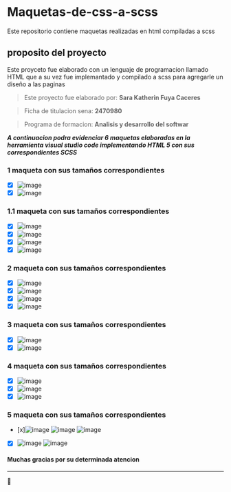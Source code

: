 # Maquetas-de-css-a-scss
Este repositorio contiene maquetas realizadas en html compiladas a scss
## proposito del proyecto
Este proyceto fue elaborado con un lenguaje de programacion llamado HTML que a su vez fue implemantado y compilado a scss para agregarle un diseño a las paginas

>Este proyecto fue elaborado por: **Sara Katherin Fuya Caceres**

>Ficha de titulacion sena: **2470980**

>Programa de formacion: **Analisis y desarrollo del softwar**

**_A continuacion podra evidenciar 6 maquetas elaboradas en la herramienta visual studio code implementando HTML 5 con sus correspondientes SCSS_**

### 1 maqueta con sus tamaños correspondientes 
- [x]  ![image](https://user-images.githubusercontent.com/101723518/165497147-18f222b1-797f-411d-b089-533fe6b6ab2f.png) 
- [x] ![image](https://user-images.githubusercontent.com/101723518/165496920-6dd29fb7-3924-4cef-9327-b2be443f5ed6.png)
### 1.1 maqueta con sus tamaños correspondientes 
- [x] ![image](https://user-images.githubusercontent.com/101723518/165499258-903f48b1-388a-413b-8328-b5100a65184e.png)   
- [x] ![image](https://user-images.githubusercontent.com/101723518/165499384-6c7e3d8d-616c-4d1f-9b50-2d1eb8b6cc22.png)  
- [x] ![image](https://user-images.githubusercontent.com/101723518/165499537-ae184962-4005-4e54-ad58-0c7ccf72d1a8.png)
- [x] ![image](https://user-images.githubusercontent.com/101723518/165499747-c4cd4317-ffb5-4343-acf1-f316c283b0dd.png)
### 2 maqueta con sus tamaños correspondientes 
- [x] ![image](https://user-images.githubusercontent.com/101723518/165500197-393b8b18-3f5f-4e30-a1c0-eecf266bb909.png)
- [x] ![image](https://user-images.githubusercontent.com/101723518/165500299-1ae8c1de-cd1b-45b4-b6ff-14c60ace8bc6.png)
- [x] ![image](https://user-images.githubusercontent.com/101723518/165500477-ce719193-6163-41ec-b63f-ea01eaca1d30.png)
- [x] ![image](https://user-images.githubusercontent.com/101723518/165500560-8fe76012-bd00-437a-9dfe-15b6498275b4.png)
### 3 maqueta con sus tamaños correspondientes 
- [x] ![image](https://user-images.githubusercontent.com/101723518/165501155-a5e1cf5a-afeb-4be3-adcc-43f6ebe50108.png)
- [x] ![image](https://user-images.githubusercontent.com/101723518/165501322-627a9167-6f08-4d9e-81eb-e749d09699e7.png)
### 4 maqueta con sus tamaños correspondientes 
- [x] ![image](https://user-images.githubusercontent.com/101723518/165501644-75434a06-8075-4b05-b9f7-2244e36121ee.png)
- [x] ![image](https://user-images.githubusercontent.com/101723518/165501830-6ad60e51-7efb-4aff-8903-ac3fabfcddc9.png)
- [x] ![image](https://user-images.githubusercontent.com/101723518/165502001-bf7885f6-ca09-4dc4-a145-239a2f702301.png)
### 5 maqueta con sus tamaños correspondientes
- [x]![image](https://user-images.githubusercontent.com/101723518/165502720-90a205c1-9077-4f4b-b775-17c80e12cf5e.png)
![image](https://user-images.githubusercontent.com/101723518/165502821-733bc8ef-8340-4697-8575-4e653172b16e.png)
![image](https://user-images.githubusercontent.com/101723518/165503019-011bd0a8-3f14-4a4e-82bd-867c20d0ef22.png)
- [x] ![image](https://user-images.githubusercontent.com/101723518/165503189-ca67c218-3c23-4304-abd6-acca18475db9.png)
![image](https://user-images.githubusercontent.com/101723518/165503258-549cb720-aec5-46fc-bdac-5f94bc8869e2.png)
#### Muchas gracias por su determinada atencion 
------------------------------------------------
👀
